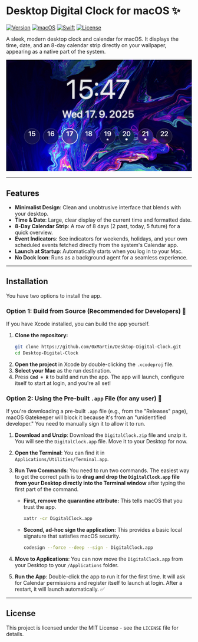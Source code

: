 # Desktop Digital Clock for macOS ✨

[![Version](https://img.shields.io/github/v/release/0xMartin/Desktop-Digital-Clock?label=version)](https://github.com/0xMartin/Desktop-Digital-Clock/releases)
[![macOS](https://img.shields.io/badge/macOS-26.0%2B-blue)](https://www.apple.com/macos)
[![Swift](https://img.shields.io/badge/Swift-6.2%2B-orange)](https://swift.org)
[![License](https://img.shields.io/badge/License-MIT-green)](LICENSE)

A sleek, modern desktop clock and calendar for macOS. It displays the time, date, and an 8-day calendar strip directly on your wallpaper, appearing as a native part of the system.

![Desktop Clock Screenshot](img1.png)

---
## Features

* **Minimalist Design**: Clean and unobtrusive interface that blends with your desktop.
* **Time & Date**: Large, clear display of the current time and formatted date.
* **8-Day Calendar Strip**: A row of 8 days (2 past, today, 5 future) for a quick overview.
* **Event Indicators**: See indicators for weekends, holidays, and your own scheduled events fetched directly from the system's Calendar app.
* **Launch at Startup**: Automatically starts when you log in to your Mac.
* **No Dock Icon**: Runs as a background agent for a seamless experience.

---
## Installation

You have two options to install the app.

### Option 1: Build from Source (Recommended for Developers) 🔧

If you have Xcode installed, you can build the app yourself.

1.  **Clone the repository:**
    ```sh
    git clone https://github.com/0xMartin/Desktop-Digital-Clock.git
    cd Desktop-Digital-Clock
    ```
2.  **Open the project** in Xcode by double-clicking the `.xcodeproj` file.
3.  **Select your Mac** as the run destination.
4.  Press **`Cmd + R`** to build and run the app. The app will launch, configure itself to start at login, and you're all set!

### Option 2: Using the Pre-built `.app` File (for any user) 🚀

If you're downloading a pre-built `.app` file (e.g., from the "Releases" page), macOS Gatekeeper will block it because it's from an "unidentified developer." You need to manually sign it to allow it to run.

1.  **Download and Unzip**: Download the `DigitalClock.zip` file and unzip it. You will see the `DigitalClock.app` file. Move it to your Desktop for now.

2.  **Open the Terminal**: You can find it in `Applications/Utilities/Terminal.app`.

3.  **Run Two Commands**: You need to run two commands. The easiest way to get the correct path is to **drag and drop the `DigitalClock.app` file from your Desktop directly into the Terminal window** after typing the first part of the command.

    * **First, remove the quarantine attribute:** This tells macOS that you trust the app.
        ```sh
        xattr -cr DigitalClock.app
        ```

    * **Second, ad-hoc sign the application:** This provides a basic local signature that satisfies macOS security.
        ```sh
        codesign --force --deep --sign - DigitalClock.app
        ```

4.  **Move to Applications**: You can now move the `DigitalClock.app` from your Desktop to your `/Applications` folder.

5.  **Run the App**: Double-click the app to run it for the first time. It will ask for Calendar permissions and register itself to launch at login. After a restart, it will launch automatically. ✅

---
## License

This project is licensed under the MIT License - see the `LICENSE` file for details.

